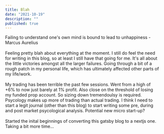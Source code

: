 ```yaml
---
title: Blah
date: "2021-10-19"
description: ""
published: true
---
```


Failing to understand one's own mind is bound to lead to unhappiness - Marcus Aurelius
\
\
Feeling pretty blah about everything at the moment. I still do feel the need for writing in this blog, so at least I still have that going for me. It's all about the little victories amongst all the larger failures. Going through a bit of a rough patch in my personal life, which has ultimately affected other parts of my life/work.
\
\
My trading has been terrible the past few sessions. Went from a high of +6% to now just barely at 1% profit. Also close on the threshold of losing my funded prop account. So sizing down tremendoulsy is required. Psycology makes up more of trading than actual trading. I think I need to start a legit journal (other than this blog) to start writing some pre, during and post market psycological analysis. Potential new micro start-up?
\
\
Started the inital beginnings of converting this gatsby blog to a nextjs one. Taking a bit more time...
